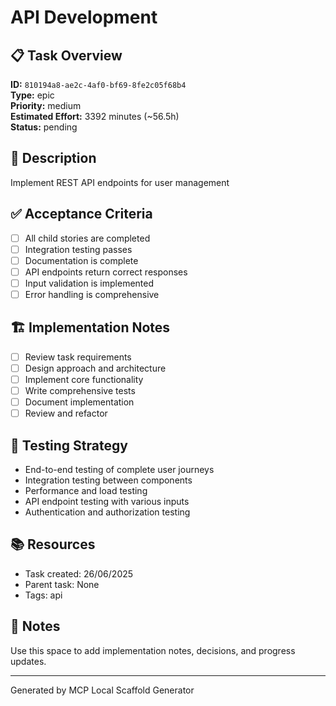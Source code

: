 # API Development

## 📋 Task Overview

**ID:** `810194a8-ae2c-4af0-bf69-8fe2c05f68b4`  
**Type:** epic  
**Priority:** medium  
**Estimated Effort:** 3392 minutes (~56.5h)  
**Status:** pending

## 📝 Description

Implement REST API endpoints for user management


## ✅ Acceptance Criteria

- [ ] All child stories are completed
- [ ] Integration testing passes
- [ ] Documentation is complete
- [ ] API endpoints return correct responses
- [ ] Input validation is implemented
- [ ] Error handling is comprehensive

## 🏗️ Implementation Notes

- [ ] Review task requirements
- [ ] Design approach and architecture
- [ ] Implement core functionality
- [ ] Write comprehensive tests
- [ ] Document implementation
- [ ] Review and refactor

## 🧪 Testing Strategy

- End-to-end testing of complete user journeys
- Integration testing between components
- Performance and load testing
- API endpoint testing with various inputs
- Authentication and authorization testing

## 📚 Resources

- Task created: 26/06/2025
- Parent task: None
- Tags: api

## 📝 Notes

Use this space to add implementation notes, decisions, and progress updates.

---

Generated by MCP Local Scaffold Generator
